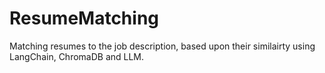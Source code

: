 # ResumeMatching
Matching resumes to the job description, based upon their similairty using LangChain, ChromaDB and LLM.

